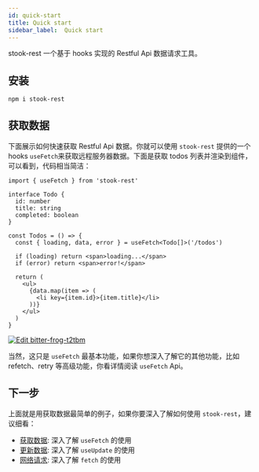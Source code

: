 ```yaml
---
id: quick-start
title: Quick start
sidebar_label:  Quick start
---
```


stook-rest 一个基于 hooks 实现的 Restful Api 数据请求工具。

## 安装

```bash
npm i stook-rest
```

## 获取数据

下面展示如何快速获取 Restful Api 数据。你就可以使用 `stook-rest` 提供的一个 hooks `useFetch`来获取远程服务器数据。下面是获取 todos 列表并渲染到组件，可以看到，代码相当简洁：

```tsx
import { useFetch } from 'stook-rest'

interface Todo {
  id: number
  title: string
  completed: boolean
}

const Todos = () => {
  const { loading, data, error } = useFetch<Todo[]>('/todos')

  if (loading) return <span>loading...</span>
  if (error) return <span>error!</span>

  return (
    <ul>
      {data.map(item => (
        <li key={item.id}>{item.title}</li>
      ))}
    </ul>
  )
}
```

[![Edit bitter-frog-t2tbm](https://codesandbox.io/static/img/play-codesandbox.svg)](https://codesandbox.io/s/bitter-frog-t2tbm?fontsize=14&hidenavigation=1&theme=dark)

当然，这只是 `useFetch` 最基本功能，如果你想深入了解它的其他功能，比如 refetch、retry 等高级功能，你看详情阅读 `useFetch` Api。

## 下一步

上面就是用获取数据最简单的例子，如果你要深入了解如何使用 `stook-rest`，建议细看：

- [获取数据](/docs/rest/useFetch): 深入了解 `useFetch` 的使用
- [更新数据](/docs/rest/useUpdate): 深入了解 `useUpdate` 的使用
- [网络请求](/docs/rest/fetch): 深入了解 `fetch` 的使用
